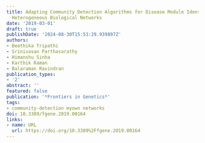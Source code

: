 ```yaml
---
title: Adapting Community Detection Algorithms for Disease Module Identification in
  Heterogeneous Biological Networks
date: '2019-03-01'
draft: true
publishDate: '2024-08-30T15:53:29.939897Z'
authors:
- Beethika Tripathi
- Srinivasan Parthasarathy
- Himanshu Sinha
- Karthik Raman
- Balaraman Ravindran
publication_types:
- '2'
abstract: ''
featured: false
publication: '*Frontiers in Genetics*'
tags:
- community-detection myown networks
doi: 10.3389/fgene.2019.00164
links:
- name: URL
  url: https://doi.org/10.3389%2Ffgene.2019.00164
---
```


